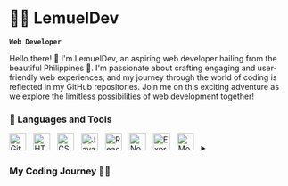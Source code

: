 # 🏄‍♂️ LemuelDev

**`Web Developer`**

Hello there! 👋 I'm LemuelDev, an aspiring web developer hailing from the beautiful Philippines 🌴. I'm passionate about crafting engaging and user-friendly web experiences, and my journey through the world of coding is reflected in my GitHub repositories. Join me on this exciting adventure as we explore the limitless possibilities of web development together!

### 🧰 Languages and Tools

<img align="left" alt="Git" width="30px" style="padding-right:10px;" src="https://cdn.jsdelivr.net/gh/devicons/devicon/icons/git/git-original.svg" />
<img align="left" alt="HTML" width="30px" style="padding-right:10px;" src="https://cdn.jsdelivr.net/gh/devicons/devicon/icons/html5/html5-plain.svg" />
<img align="left" alt="CSS" width="30px" style="padding-right:10px;" src="https://cdn.jsdelivr.net/gh/devicons/devicon/icons/css3/css3-plain.svg" />
<img align="left" alt="JavaScript" width="30px" style="padding-right:10px;" src="https://cdn.jsdelivr.net/gh/devicons/devicon/icons/javascript/javascript-plain.svg" />
<img align="left" alt="React" width="30px" style="padding-right:10px;" src="https://cdn.jsdelivr.net/gh/devicons/devicon/icons/react/react-original.svg" />
<img align="left" alt="NodeJS" width="30px" style="padding-right:10px;" src="https://cdn.jsdelivr.net/gh/devicons/devicon/icons/nodejs/nodejs-original.svg" />
<img align="left" alt="ExpressJS" width="30px" style="padding-right:10px;" src="https://cdn.jsdelivr.net/gh/devicons/devicon/icons/nodejs/expressjs-plain.svg" />
<img align="left" alt="MongoDB" width="30px" style="padding-right:10px;" src="https://cdn.jsdelivr.net/gh/devicons/devicon/icons/nodejs/mongodb-plain.svg" />
<br />

<details>
 <summary><h3>My Coding Journey 👨‍💻</h3></summary>
   I started my coding journey as a naive information technology student with a passion to learn everything I could about this programming world. Back in the days where I started before my first year of college and the basics of web. I spent countless hours learning the basics and pre-requisites of those famous libraries and frameworks in my freshman year. Now, as of 2023 and currently a second-year student is more focus on building full stack web applications and a unique user-interface with Javascript frameworks that includes React, NodeJS, ExpressJS, and MongoDB or what they call the MERN Stack. Thank you for visiting my profile and I hope to work with you soon!!!



